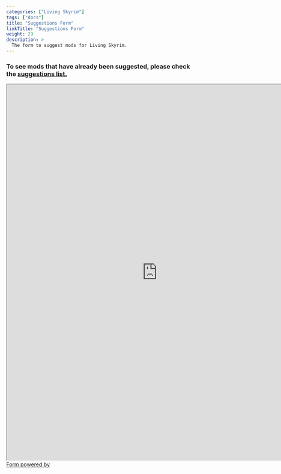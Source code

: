 ```yaml
---
categories: ["Living Skyrim"]
tags: ["docs"] 
title: "Suggestions Form"
linkTitle: "Suggestions Form"
weight: 29
description: >
  The form to suggest mods for Living Skyrim.
---
```


### To see mods that have already been suggested, please check the [suggestions list.](https://app.asana.com/read-only/LS4-Suggestions/1202685114827965/5e9bec664efe977db923daa10092ed9e/list) 

<div class="asana-embed-container"><link rel="stylesheet" href="https://form.asana.com/static/asana-form-embed-style.css"/><iframe class="asana-embed-iframe" height="1000" width = "800" src="https://form.asana.com/?k=QQHsFll9sZ0w3RLOgw9ebg&d=1202685114827965&embed=true"></iframe><div class="asana-embed-footer" ><a rel="nofollow noopener" target="_blank" class="asana-embed-footer-link" href="https://asana.com/?utm_source=embedded_form"><span class="asana-embed-footer-text">Form powered by</span><div class="asana-embed-footer-logo" role="img" aria-label="Logo of Asana"></div></a></div></div>